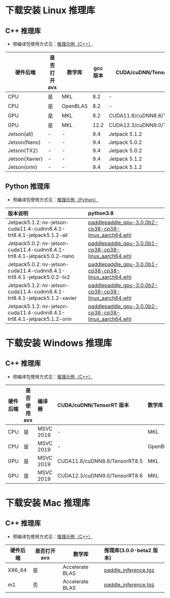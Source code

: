 # 下载安装 Linux 推理库

## C++ 推理库

- 预编译包使用方式见：[推理示例（C++）](../quick_start/cpp_demo.md)

|硬件后端|是否打开 avx|数学库|gcc 版本|CUDA/cuDNN/TensorRT 版本|推理库(3.0.0-beta2 版本)|
|--------------|--------------|--------------|--------------|--------------|:-----------------|
|CPU|是|MKL|8.2|-|[paddle_inference.tgz](https://paddle-inference-lib.bj.bcebos.com/3.0.0-beta2/cxx_c/Linux/CPU/gcc8.2_avx_mkl/paddle_inference.tgz)|
|CPU|是|OpenBLAS|8.2|-|[paddle_inference.tgz](https://paddle-inference-lib.bj.bcebos.com/3.0.0-beta2/cxx_c/Linux/CPU/gcc8.2_avx_openblas/paddle_inference.tgz)|
|GPU|是|MKL|8.2|CUDA11.8/cuDNN8.6/TensorRT8.5|[paddle_inference.tgz](https://paddle-inference-lib.bj.bcebos.com/3.0.0-beta2/cxx_c/Linux/GPU/x86-64_gcc8.2_avx_mkl_cuda11.8_cudnn8.6.0-trt8.5.1.7/paddle_inference.tgz)|
|GPU|是|MKL|12.2|CUDA12.3/cuDNN9.0/TensorRT8.6|[paddle_inference.tgz](https://paddle-inference-lib.bj.bcebos.com/3.0.0-beta2/cxx_c/Linux/GPU/x86-64_gcc12.2_avx_mkl_cuda12.3_cudnn9.0.0-trt8.6.1.6/paddle_inference.tgz)|
|Jetson(all)|-|-|9.4|Jetpack 5.1.2|[paddle_inference.tgz](https://paddle-inference-lib.bj.bcebos.com/3.0.0-beta2/cxx_c/Jetson/jetpack5.1.2_gcc9.4/all/paddle_inference_install_dir.tgz)|
|Jetson(Nano)|-|-|9.4|Jetpack 5.0.2|[paddle_inference.tgz](https://paddle-inference-lib.bj.bcebos.com/3.0.0-beta1/cxx_c/Jetson/jetpack5.0.2_gcc9.4/nano/paddle_inference_install_dir.tgz)|
|Jetson(TX2)|-|-|9.4|Jetpack 5.0.2|[paddle_inference.tgz](https://paddle-inference-lib.bj.bcebos.com/3.0.0-beta1/cxx_c/Jetson/jetpack5.0.2_gcc9.4/tx2/paddle_inference_install_dir.tgz)|
|Jetson(Xavier)|-|-|9.4|Jetpack 5.1.2|[paddle_inference.tgz](https://paddle-inference-lib.bj.bcebos.com/3.0.0-beta2/cxx_c/Jetson/jetpack5.1.2_gcc9.4/xavier/paddle_inference_install_dir.tgz)|
|Jetson(orin)|-|-|9.4|Jetpack 5.1.2|[paddle_inference.tgz](https://paddle-inference-lib.bj.bcebos.com/3.0.0-beta2/cxx_c/Jetson/jetpack5.1.2_gcc9.4/orin/paddle_inference_install_dir.tgz)|


## Python 推理库

- 预编译包使用方式见：[推理示例（Python）](../quick_start/python_demo.md)

| 版本说明   |   python3.8   |
|:---------|:-------------|
|Jetpack5.1.2: nv-jetson-cuda11.4-cudnn8.4.1-trt8.4.1-jetpack5.1.2-all|[paddlepaddle_gpu-3.0.0b2-cp38-cp38-linux_aarch64.whl](https://paddle-inference-lib.bj.bcebos.com/3.0.0-beta2/python/Jetson/jetpack5.1.2_gcc9.4/all/paddlepaddle_gpu-3.0.0b2-cp38-cp38-linux_aarch64.whl)|
|Jetpack5.0.2: nv-jetson-cuda11.4-cudnn8.4.1-trt8.4.1-jetpack5.0.2-nano|[paddlepaddle_gpu-3.0.0b1-cp38-cp38-linux_aarch64.whl](https://paddle-inference-lib.bj.bcebos.com/3.0.0-beta1/python/Jetson/jetpack5.0.2_gcc9.4/nano/paddlepaddle_gpu-3.0.0b1-cp38-cp38-linux_aarch64.whl)|
|Jetpack5.0.2: nv-jetson-cuda11.4-cudnn8.4.1-trt8.4.1-jetpack5.0.2-tx2|[paddlepaddle_gpu-3.0.0b1-cp38-cp38-linux_aarch64.whl](https://paddle-inference-lib.bj.bcebos.com/3.0.0-beta1/python/Jetson/jetpack5.0.2_gcc9.4/tx2/paddlepaddle_gpu-3.0.0b1-cp38-cp38-linux_aarch64.whl)|
|Jetpack5.1.2: nv-jetson-cuda11.4-cudnn8.4.1-trt8.4.1-jetpack5.1.2-xavier|[paddlepaddle_gpu-3.0.0b2-cp38-cp38-linux_aarch64.whl](https://paddle-inference-lib.bj.bcebos.com/3.0.0-beta2/python/Jetson/jetpack5.1.2_gcc9.4/xavier/paddlepaddle_gpu-3.0.0b2-cp38-cp38-linux_aarch64.whl)|
|Jetpack5.1.2: nv-jetson-cuda11.4-cudnn8.4.1-trt8.4.1-jetpack5.1.2-orin|[paddlepaddle_gpu-3.0.0b2-cp38-cp38-linux_aarch64.whl](https://paddle-inference-lib.bj.bcebos.com/3.0.0-beta2/python/Jetson/jetpack5.1.2_gcc9.4/orin/paddlepaddle_gpu-3.0.0b2-cp38-cp38-linux_aarch64.whl)|


# 下载安装 Windows 推理库

## C++ 推理库

- 预编译包使用方式见：[推理示例（C++）](../quick_start/cpp_demo.md)

| 硬件后端 | 是否使用 avx |     编译器     |  CUDA/cuDNN/TensorRT 版本  | 数学库  |推理库(3.0.0-beta2 版本)   |
|--------------|--------------|:----------------|:--------|:-------------|:-----------------|
| CPU | 是 |  MSVC 2019 | - |MKL|[paddle_inference.zip](https://paddle-inference-lib.bj.bcebos.com/3.0.0-beta2/cxx_c/Windows/CPU/x86-64_avx-mkl-vs2019/paddle_inference.zip)|
| CPU | 是 | MSVC 2019 | - |OpenBLAS|[paddle_inference.zip](https://paddle-inference-lib.bj.bcebos.com/3.0.0-beta2/cxx_c/Windows/CPU/x86-64_avx-openblas-vs2019/paddle_inference.zip)|
| GPU | 是 | MSVC 2019  | CUDA11.8/cuDNN8.6/TensorRT8.5 |MKL |[paddle_inference.zip](https://paddle-inference-lib.bj.bcebos.com/3.0.0-beta2/cxx_c/Windows/GPU/x86-64_cuda11.8_cudnn8.6.0_trt8.5.1.7_mkl_avx_vs2019/paddle_inference.zip)|
| GPU | 是 | MSVC 2019  | CUDA12.3/cuDNN9.0/TensorRT8.6 |MKL |[paddle_inference.zip](https://paddle-inference-lib.bj.bcebos.com/3.0.0-beta2/cxx_c/Windows/GPU/x86-64_cuda12.3_cudnn9.0.0_trt8.6.1.6_mkl_avx_vs2019/paddle_inference.zip)|


# 下载安装 Mac 推理库

## C++ 推理库

- 预编译包使用方式见：[推理示例（C++）](../quick_start/cpp_demo.md)

|硬件后端 |是否打开 avx |数学库 |推理库(3.0.0-beta2 版本)   |
|----------|----------|----------|:----------------|
|X86_64 |是 |Accelerate BLAS |[paddle_inference.tgz](https://paddle-inference-lib.bj.bcebos.com/3.0.0-beta2/cxx_c/MacOS/x86-64_clang_avx_accelerate_blas/paddle_inference.tgz)|
|m1 | 否 |Accelerate BLAS |[paddle_inference.tgz](https://paddle-inference-lib.bj.bcebos.com/3.0.0-beta2/cxx_c/MacOS/m1_clang_noavx_accelerate_blas/paddle_inference.tgz)|
